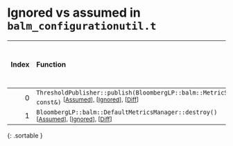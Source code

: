 # Ignored vs assumed in `balm_configurationutil.t`

<script src="../sorttable.js"></script>

|   Index | Function                                                                                                                                                       |   Difference in number of lines |   Function size difference in bytes |   Number of lines in assumed build | Number of bytes in assumed build   |   Number of lines in ignored build | Number of bytes in ignored build   |
|--------:|:---------------------------------------------------------------------------------------------------------------------------------------------------------------|--------------------------------:|------------------------------------:|-----------------------------------:|:-----------------------------------|-----------------------------------:|:-----------------------------------|
|       0 | `ThresholdPublisher::publish(BloombergLP::balm::MetricSample const&)` <sup>\[[Assumed](0.assume.s.txt)\], \[[Ignored](0.none.s.txt)\], \[[Diff](0.diff.html)\] |                              -1 |                                   0 |                                416 | 4,211,696                          |                                416 | 4,211,696                          |
|       1 | `BloombergLP::balm::DefaultMetricsManager::destroy()` <sup>\[[Assumed](1.assume.s.txt)\], \[[Ignored](1.none.s.txt)\], \[[Diff](1.diff.html)\]                 |                              -7 |                                 -16 |                                 80 | 4,250,592                          |                                 96 | 4,250,992                          |
{: .sortable }
